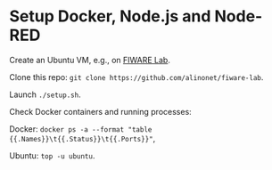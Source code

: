 # Setup Docker, Node.js and Node-RED

Create an Ubuntu VM, e.g., on [FIWARE Lab](https://cloud.lab.fiware.org). 

Clone this repo: ``git clone https://github.com/alinonet/fiware-lab``.

Launch ``./setup.sh``.

Check Docker containers and running processes:

Docker: ``docker ps -a --format "table {{.Names}}\t{{.Status}}\t{{.Ports}}"``,

Ubuntu: ``top -u ubuntu``.
